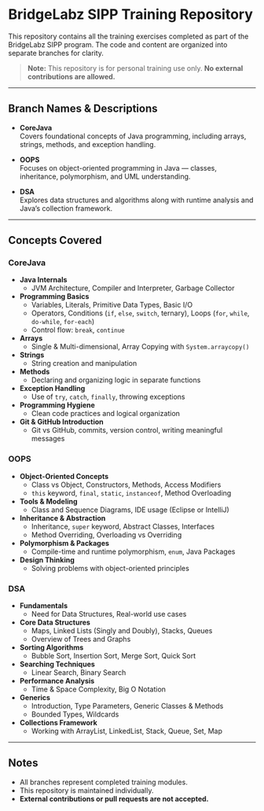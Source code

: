 # BridgeLabz SIPP Training Repository

This repository contains all the training exercises completed as part of the BridgeLabz SIPP program. The code and content are organized into separate branches for clarity.

> **Note:** This repository is for personal training use only. **No external contributions are allowed.**

---

## Branch Names & Descriptions

- **CoreJava**  
  Covers foundational concepts of Java programming, including arrays, strings, methods, and exception handling.

- **OOPS**  
  Focuses on object-oriented programming in Java — classes, inheritance, polymorphism, and UML understanding.

- **DSA**  
  Explores data structures and algorithms along with runtime analysis and Java’s collection framework.

---

## Concepts Covered

### CoreJava
- **Java Internals**
  - JVM Architecture, Compiler and Interpreter, Garbage Collector
- **Programming Basics**
  - Variables, Literals, Primitive Data Types, Basic I/O
  - Operators, Conditions (`if`, `else`, `switch`, ternary), Loops (`for`, `while`, `do-while`, `for-each`)
  - Control flow: `break`, `continue`
- **Arrays**
  - Single & Multi-dimensional, Array Copying with `System.arraycopy()`
- **Strings**
  - String creation and manipulation
- **Methods**
  - Declaring and organizing logic in separate functions
- **Exception Handling**
  - Use of `try`, `catch`, `finally`, throwing exceptions
- **Programming Hygiene**
  - Clean code practices and logical organization
- **Git & GitHub Introduction**
  - Git vs GitHub, commits, version control, writing meaningful messages

### OOPS
- **Object-Oriented Concepts**
  - Class vs Object, Constructors, Methods, Access Modifiers
  - `this` keyword, `final`, `static`, `instanceof`, Method Overloading
- **Tools & Modeling**
  - Class and Sequence Diagrams, IDE usage (Eclipse or IntelliJ)
- **Inheritance & Abstraction**
  - Inheritance, `super` keyword, Abstract Classes, Interfaces
  - Method Overriding, Overloading vs Overriding
- **Polymorphism & Packages**
  - Compile-time and runtime polymorphism, `enum`, Java Packages
- **Design Thinking**
  - Solving problems with object-oriented principles

### DSA
- **Fundamentals**
  - Need for Data Structures, Real-world use cases
- **Core Data Structures**
  - Maps, Linked Lists (Singly and Doubly), Stacks, Queues
  - Overview of Trees and Graphs
- **Sorting Algorithms**
  - Bubble Sort, Insertion Sort, Merge Sort, Quick Sort
- **Searching Techniques**
  - Linear Search, Binary Search
- **Performance Analysis**
  - Time & Space Complexity, Big O Notation
- **Generics**
  - Introduction, Type Parameters, Generic Classes & Methods
  - Bounded Types, Wildcards
- **Collections Framework**
  - Working with ArrayList, LinkedList, Stack, Queue, Set, Map

---

## Notes

- All branches represent completed training modules.
- This repository is maintained individually.
- **External contributions or pull requests are not accepted.**
